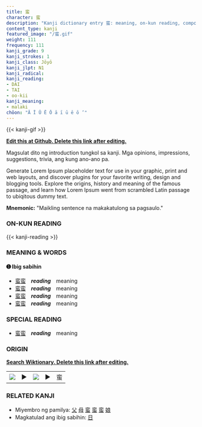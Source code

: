 ```yaml
---
title: 蛮
character: 蛮
description: "Kanji dictionary entry 蛮: meaning, on-kun reading, compounds, origin, related kanji"
content_type: kanji
featured_image: "/蛮.gif"
weight: 111
frequency: 111
kanji_grade: 9
kanji_strokes: 1
kanji_class: Jōyō
kanji_jlpt: N1
kanji_radical: 
kanji_reading: 
- DAI
- TAI
- oo-kii
kanji_meaning:
- malaki
chōon: "Ā Ī Ū Ē Ō ā ī ū ē ō ’"
---
```

[//]: # (Don't edit the line below. Kanji animated GIF code is automatically generated.)
{{< kanji-gif >}}

[//]: # (Edit below this line.)

**[Edit this at Github. Delete this link after editing.](https://github.com/tim0g/tim/tree/main/content/kanji/蛮/index.md)**

Magsulat dito ng introduction tungkol sa kanji. Mga opinions, impressions, suggestions, trivia, ang kung ano-ano pa.

Generate Lorem Ipsum placeholder text for use in your graphic, print and web layouts, and discover plugins for your favorite writing, design and blogging tools. Explore the origins, history and meaning of the famous passage, and learn how Lorem Ipsum went from scrambled Latin passage to ubiqitous dummy text.
 
**Mnemonic:** "Maikling sentence na makakatulong sa pagsaulo."

### ON-KUN READING

[//]: # (Don't edit the line below. ON-KUN READING code is automatically generated.)
{{< kanji-reading >}}

### MEANING & WORDS

#### ➊ **Ibig sabihin**
  - [蛮](../蛮)[蛮](../蛮)　***reading***　meaning
  - [蛮](../蛮)[蛮](../蛮)　***reading***　meaning
  - [蛮](../蛮)[蛮](../蛮)　***reading***　meaning
  - [蛮](../蛮)[蛮](../蛮)　***reading***　meaning

### SPECIAL READING
  - [蛮](../蛮)[蛮](../蛮)　***reading***　meaning

### ORIGIN

**[Search Wiktionary. Delete this link after editing.](https://wiktionary.org/wiki/蛮)**
<table class="kanji-table"><tr><td>
<img src="60px-蛮-bronze.svg.png">
</td><td>▶</td><td>
<img src="60px-蛮-oracle.svg.png">
</td><td>▶</td>
<td class="kanji-origin">蛮</td>
</tr></table>

### RELATED KANJI
- Miyembro ng pamilya: [父](../父) [母](../母) [蛮](../蛮) [蛮](../蛮) [蛮](../蛮) [娘](../娘)
- Magkatulad ang ibig sabihin: [日](../日)
